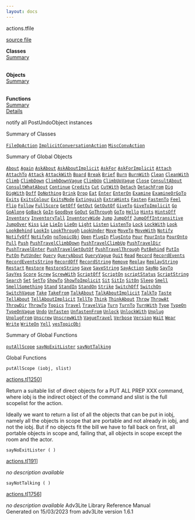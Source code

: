 ```yaml
---
layout: docs
---
```

<span class="title">actions.t</span><span class="type">file</span>

[source file](../source/actions.t.html)

**Classes**  
[Summary](#_ClassSummary_)  
 

**Objects**  
[Summary](#_ObjectSummary_)  
 

**Functions**  
[Summary](#_FunctionSummary_)  
[Details](#_Functions_)



notify all PostUndoObject instances



<span id="_ClassSummary_"></span>



<span class="hdln">Summary of Classes</span>  



[`FileOpAction`](../object/FileOpAction.html) [`ImplicitConversationAction`](../object/ImplicitConversationAction.html) [`MiscConvAction`](../object/MiscConvAction.html)
<span id="_ObjectSummary_"></span>



<span class="hdln">Summary of Global Objects</span>  



[`About`](../object/About.html) [`Again`](../object/Again.html) [`AskAbout`](../object/AskAbout.html) [`AskAboutImplicit`](../object/AskAboutImplicit.html) [`AskFor`](../object/AskFor.html) [`AskForImplicit`](../object/AskForImplicit.html) [`Attach`](../object/Attach.html) [`AttachTo`](../object/AttachTo.html) [`Attack`](../object/Attack.html) [`AttackWith`](../object/AttackWith.html) [`Board`](../object/Board.html) [`Break`](../object/Break.html) [`Brief`](../object/Brief.html) [`Burn`](../object/Burn.html) [`BurnWith`](../object/BurnWith.html) [`Clean`](../object/Clean.html) [`CleanWith`](../object/CleanWith.html) [`Climb`](../object/Climb.html) [`ClimbDown`](../object/ClimbDown.html) [`ClimbDownVague`](../object/ClimbDownVague.html) [`ClimbUp`](../object/ClimbUp.html) [`ClimbUpVague`](../object/ClimbUpVague.html) [`Close`](../object/Close.html) [`ConsultAbout`](../object/ConsultAbout.html) [`ConsultWhatAbout`](../object/ConsultWhatAbout.html) [`Continue`](../object/Continue.html) [`Credits`](../object/Credits.html) [`Cut`](../object/Cut.html) [`CutWith`](../object/CutWith.html) [`Detach`](../object/Detach.html) [`DetachFrom`](../object/DetachFrom.html) [`Dig`](../object/Dig.html) [`DigWith`](../object/DigWith.html) [`Doff`](../object/Doff.html) [`DoNothing`](../object/DoNothing.html) [`Drink`](../object/Drink.html) [`Drop`](../object/Drop.html) [`Eat`](../object/Eat.html) [`Enter`](../object/Enter.html) [`EnterOn`](../object/EnterOn.html) [`Examine`](../object/Examine.html) [`ExamineOrGoTo`](../object/ExamineOrGoTo.html) [`Exits`](../object/Exits.html) [`ExitsColour`](../object/ExitsColour.html) [`ExitsMode`](../object/ExitsMode.html) [`Extinguish`](../object/Extinguish.html) [`ExtraHints`](../object/ExtraHints.html) [`Fasten`](../object/Fasten.html) [`FastenTo`](../object/FastenTo.html) [`Feel`](../object/Feel.html) [`Flip`](../object/Flip.html) [`Follow`](../object/Follow.html) [`FullScore`](../object/FullScore.html) [`GetOff`](../object/GetOff.html) [`GetOut`](../object/GetOut.html) [`GetOutOf`](../object/GetOutOf.html) [`GiveTo`](../object/GiveTo.html) [`GiveToImplicit`](../object/GiveToImplicit.html) [`Go`](../object/Go.html) [`GoAlong`](../object/GoAlong.html) [`GoBack`](../object/GoBack.html) [`GoIn`](../object/GoIn.html) [`Goodbye`](../object/Goodbye.html) [`GoOut`](../object/GoOut.html) [`GoThrough`](../object/GoThrough.html) [`GoTo`](../object/GoTo.html) [`Hello`](../object/Hello.html) [`Hints`](../object/Hints.html) [`HintsOff`](../object/HintsOff.html) [`Inventory`](../object/Inventory.html) [`InventoryTall`](../object/InventoryTall.html) [`InventoryWide`](../object/InventoryWide.html) [`Jump`](../object/Jump.html) [`JumpOff`](../object/JumpOff.html) [`JumpOffIntransitive`](../object/JumpOffIntransitive.html) [`JumpOver`](../object/JumpOver.html) [`Kiss`](../object/Kiss.html) [`Lie`](../object/Lie.html) [`LieIn`](../object/LieIn.html) [`LieOn`](../object/LieOn.html) [`Light`](../object/Light.html) [`Listen`](../object/Listen.html) [`ListenTo`](../object/ListenTo.html) [`Lock`](../object/Lock.html) [`LockWith`](../object/LockWith.html) [`Look`](../object/Look.html) [`LookBehind`](../object/LookBehind.html) [`LookIn`](../object/LookIn.html) [`LookThrough`](../object/LookThrough.html) [`LookUnder`](../object/LookUnder.html) [`Move`](../object/Move.html) [`MoveTo`](../object/MoveTo.html) [`MoveWith`](../object/MoveWith.html) [`Notify`](../object/Notify.html) [`NotifyOff`](../object/NotifyOff.html) [`NotifyOn`](../object/NotifyOn.html) [`noTopicObj`](../object/noTopicObj.html) [`Open`](../object/Open.html) [`PlugIn`](../object/PlugIn.html) [`PlugInto`](../object/PlugInto.html) [`Pour`](../object/Pour.html) [`PourInto`](../object/PourInto.html) [`PourOnto`](../object/PourOnto.html) [`Pull`](../object/Pull.html) [`Push`](../object/Push.html) [`PushTravelClimbDown`](../object/PushTravelClimbDown.html) [`PushTravelClimbUp`](../object/PushTravelClimbUp.html) [`PushTravelDir`](../object/PushTravelDir.html) [`PushTravelEnter`](../object/PushTravelEnter.html) [`PushTravelGetOutOf`](../object/PushTravelGetOutOf.html) [`PushTravelThrough`](../object/PushTravelThrough.html) [`PutBehind`](../object/PutBehind.html) [`PutIn`](../object/PutIn.html) [`PutOn`](../object/PutOn.html) [`PutUnder`](../object/PutUnder.html) [`Query`](../object/Query.html) [`QueryAbout`](../object/QueryAbout.html) [`QueryVague`](../object/QueryVague.html) [`Quit`](../object/Quit.html) [`Read`](../object/Read.html) [`Record`](../object/Record.html) [`RecordEvents`](../object/RecordEvents.html) [`RecordEventsString`](../object/RecordEventsString.html) [`RecordOff`](../object/RecordOff.html) [`RecordString`](../object/RecordString.html) [`Remove`](../object/Remove.html) [`Replay`](../object/Replay.html) [`ReplayString`](../object/ReplayString.html) [`Restart`](../object/Restart.html) [`Restore`](../object/Restore.html) [`RestoreString`](../object/RestoreString.html) [`Save`](../object/Save.html) [`SaveString`](../object/SaveString.html) [`SayAction`](../object/SayAction.html) [`SayNo`](../object/SayNo.html) [`SayTo`](../object/SayTo.html) [`SayYes`](../object/SayYes.html) [`Score`](../object/Score.html) [`Screw`](../object/Screw.html) [`ScrewWith`](../object/ScrewWith.html) [`ScriptOff`](../object/ScriptOff.html) [`ScriptOn`](../object/ScriptOn.html) [`scriptStatus`](../object/scriptStatus.html) [`ScriptString`](../object/ScriptString.html) [`Search`](../object/Search.html) [`Set`](../object/Set.html) [`SetTo`](../object/SetTo.html) [`ShowTo`](../object/ShowTo.html) [`ShowToImplicit`](../object/ShowToImplicit.html) [`Sit`](../object/Sit.html) [`SitIn`](../object/SitIn.html) [`SitOn`](../object/SitOn.html) [`Sleep`](../object/Sleep.html) [`Smell`](../object/Smell.html) [`SmellSomething`](../object/SmellSomething.html) [`Stand`](../object/Stand.html) [`StandIn`](../object/StandIn.html) [`StandOn`](../object/StandOn.html) [`Strike`](../object/Strike.html) [`SwitchOff`](../object/SwitchOff.html) [`SwitchOn`](../object/SwitchOn.html) [`SwitchVague`](../object/SwitchVague.html) [`Take`](../object/Take.html) [`TakeFrom`](../object/TakeFrom.html) [`TalkAbout`](../object/TalkAbout.html) [`TalkAboutImplicit`](../object/TalkAboutImplicit.html) [`TalkTo`](../object/TalkTo.html) [`Taste`](../object/Taste.html) [`TellAbout`](../object/TellAbout.html) [`TellAboutImplicit`](../object/TellAboutImplicit.html) [`TellTo`](../object/TellTo.html) [`Think`](../object/Think.html) [`ThinkAbout`](../object/ThinkAbout.html) [`Throw`](../object/Throw.html) [`ThrowAt`](../object/ThrowAt.html) [`ThrowDir`](../object/ThrowDir.html) [`ThrowTo`](../object/ThrowTo.html) [`Topics`](../object/Topics.html) [`Travel`](../object/Travel.html) [`TravelVia`](../object/TravelVia.html) [`Turn`](../object/Turn.html) [`TurnTo`](../object/TurnTo.html) [`TurnWith`](../object/TurnWith.html) [`Type`](../object/Type.html) [`TypeOn`](../object/TypeOn.html) [`TypeOnVague`](../object/TypeOnVague.html) [`Undo`](../object/Undo.html) [`Unfasten`](../object/Unfasten.html) [`UnfastenFrom`](../object/UnfastenFrom.html) [`Unlock`](../object/Unlock.html) [`UnlockWith`](../object/UnlockWith.html) [`Unplug`](../object/Unplug.html) [`UnplugFrom`](../object/UnplugFrom.html) [`Unscrew`](../object/Unscrew.html) [`UnscrewWith`](../object/UnscrewWith.html) [`VagueTravel`](../object/VagueTravel.html) [`Verbose`](../object/Verbose.html) [`Version`](../object/Version.html) [`Wait`](../object/Wait.html) [`Wear`](../object/Wear.html) [`Write`](../object/Write.html) [`WriteOn`](../object/WriteOn.html) [`Yell`](../object/Yell.html) [`yesTopicObj`](../object/yesTopicObj.html)
<span id="FunctionSummary_"></span>



<span class="hdln">Summary of Global Functions</span>  



[`putAllScope`](#putAllScope) [`sayNoExitLister`](#sayNoExitLister) [`sayNotTalking`](#sayNotTalking)

<span id="_Functions_"></span>



<span class="hdln">Global Functions</span>  



<span id="putAllScope"></span>

`putAllScope (iobj, slist)`

[actions.t](../file/actions.t.html)\[[1250](../source/actions.t.html#1250)\]



Return a suitable list of direct objects for a PUT ALL PREP XXX command,
where iobj is the indirect object of the command and slist is the full
scopelist for the action.

Ideally we want to return a list of all the objects that can be put in
iobj, namely all the objects in scope that are portable and not already
in iobj, and not the iobj. But if no objects fit the bill we have to
fall back on first, all portable objects in scope and, failing that, all
objects in scope except the room and the actor.



<span id="sayNoExitLister"></span>

`sayNoExitLister ( )`

[actions.t](../file/actions.t.html)\[[191](../source/actions.t.html#191)\]



*no description available*



<span id="sayNotTalking"></span>

`sayNotTalking ( )`

[actions.t](../file/actions.t.html)\[[1756](../source/actions.t.html#1756)\]



*no description available*
Adv3Lite Library Reference Manual  
Generated on 15/03/2023 from adv3Lite version 1.6.1


